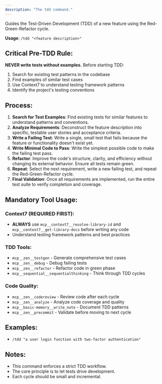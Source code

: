 ```yaml
---
description: "The tdd command."
---
```


Guides the Test-Driven Development (TDD) of a new feature using the Red-Green-Refactor cycle.

**Usage**: `/tdd "<feature description>"`

## Critical Pre-TDD Rule:
**NEVER write tests without examples.** Before starting TDD:
1. Search for existing test patterns in the codebase
2. Find examples of similar test cases
3. Use Context7 to understand testing framework patterns
4. Identify the project's testing conventions

## Process:
1.  **Search for Test Examples**: Find existing tests for similar features to understand patterns and conventions.
2.  **Analyze Requirements**: Deconstruct the feature description into specific, testable user stories and acceptance criteria.
3.  **Write a Failing Test**: Write a single, small test that fails because the feature or functionality doesn't exist yet.
4.  **Write Minimal Code to Pass**: Write the simplest possible code to make the failing test pass.
5.  **Refactor**: Improve the code's structure, clarity, and efficiency without changing its external behavior. Ensure all tests remain green.
6.  **Repeat**: Select the next requirement, write a new failing test, and repeat the Red-Green-Refactor cycle.
7.  **Final Validation**: Once all requirements are implemented, run the entire test suite to verify completion and coverage.

## Mandatory Tool Usage:

### Context7 (REQUIRED FIRST):
- **ALWAYS** use `mcp__context7__resolve-library-id` and `mcp__context7__get-library-docs` before writing any code
- Understand testing framework patterns and best practices

### TDD Tools:
- `mcp__zen__testgen` - Generate comprehensive test cases
- `mcp__zen__debug` - Debug failing tests
- `mcp__zen__refactor` - Refactor code in green phase
- `mcp__sequential__sequentialthinking` - Think through TDD cycles

### Code Quality:
- `mcp__zen__codereview` - Review code after each cycle
- `mcp__zen__analyze` - Analyze code coverage and quality
- `mcp__basic-memory__write_note` - Document TDD patterns
- `mcp__zen__precommit` - Validate before moving to next cycle

## Examples:
-   `/tdd "a user login function with two-factor authentication"`

## Notes:
-   This command enforces a strict TDD workflow.
-   The core principle is to let tests drive development.
-   Each cycle should be small and incremental.
